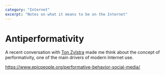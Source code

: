 ```yaml
---
category: "Internet"
excerpt: "Notes on what it means to be on the Internet"
---
```


# Antiperformativity
A recent conversation with [Ton Zylstra](https://www.zylstra.org/blog/) made me think about the concept of performativity, one of the main drivers of modern Internet use. 

https://www.epicpeople.org/performative-behavior-social-media/